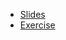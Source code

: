  - [Slides](https://docs.google.com/presentation/d/1FeKwq67naDTWglMAWNzK2wFTGITvJP6pp_8_kERf79E/edit?usp=sharing)
 - [Exercise](https://github.com/jdassonvil/simplon-devops/blob/main/3%20-%20Docker%20advanced/practice.md)
